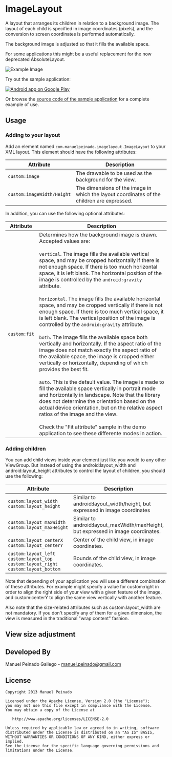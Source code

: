 ImageLayout
===========

A layout that arranges its children in relation to a background image. The layout of each  child is specified in image coordinates (pixels), and the conversion to screen coordinates is performed automatically.   

The background image is adjusted so that it fills the available space.  

For some applications this might be a useful replacement for the now deprecated AbsoluteLayout.

![Example Image][1]

Try out the sample application:

<a href="https://play.google.com/store/apps/details?id=com.manuelpeinado.imagelayout.demo">
  <img alt="Android app on Google Play"
       src="https://developer.android.com/images/brand/en_app_rgb_wo_45.png" />
</a>

Or browse the [source code of the sample application][2] for a complete example of use.

Usage
-----

### Adding to your layout


Add an element named <code>com.manuelpeinado.imagelayout.ImageLayout</code> to  your XML layout. This element should have the following attributes:

| Attribute              | Description                        |
|------------------------|------------------------------------|
| <code>custom:image</code> | The drawable to be used as the background for the view.|
| <code>custom:imageWidth/Height</code> | The dimensions of the image in which the layout coordinates of the children are expressed. |

In addition, you can use the following optional attributes:

| Attribute              | Description                        |
|------------------------|------------------------------------|
| <code>custom:fit</code> | Determines how the background image is drawn. Accepted values are:<br><br><code>vertical</code>. The image fills the available vertical space, and may be cropped horizontally if there is not enough space. If there is too much horizontal space, it is left blank. The horizontal position of the image is controlled by the <code>android:gravity</code> attribute.<br><br><code>horizontal</code>. The image fills the available horizontal space, and may be cropped vertically if there is not enough space. If there is too much vertical space, it is left blank. The vertical position of the image is controlled by the <code>android:gravity</code> attribute.<br><br><code>both</code>. The image fills the available space both vertically and horizontally. If the aspect ratio of the image does not match exactly the aspect ratio of the available space, the image is cropped either vertically or horizontally, depending of which provides the best fit.<br><br><code>auto</code>. This is the default value. The image is made to fill the available space vertically in portrait mode and horizontally in landscape. Note that the library does not determine the orientation based on the actual device orientation, but on the relative aspect ratios of the image and the view.<br><br>Check the "Fit attribute" sample in the demo application to see these differente modes in action.|
	

### Adding children

You can add child views inside your <ImageLayout> element just like you would to any other ViewGroup. But instead of using the android:layout_width and android:layout_height attributes to control the layout of children, you should use the following:

|Attribute                 |Description  |
|--------------------------|-------------|
| <code>custom:layout_width<br>custom:layout_height</code> | Similar to android:layout_width/height, but expressed in image coordinates |
|<code>custom:layout_maxWidth<br>custom:layout_maxHeight</code>| Similar to android:layout_maxWidth/maxHeight, but expressed in image coordinates. |
| <code>custom:layout_centerX<br>custom:layout_centerY</code>|Center of the child view, in image coordinates.|
|<code>custom:layout_left<br>custom:layout_top<br>custom:layout_right<br>custom:layout_bottom</code>|Bounds of the child view, in image coordinates.|

Note that depending of your application you will use a different combination of these attributes. For example might specify a value for custom:right in order to align the right side of your view with a given feature of the image, and custom:centerY to align the same view vertically with another feature.

Also note that the size-related attributes such as custom:layout_width are not mandatory. If you don't specify any of them for a given dimension, the view is measured in the traditional "wrap content" fashion.


View size adjustment
--------------------


Developed By
--------------------

Manuel Peinado Gallego - <manuel.peinado@gmail.com>

License
-------

    Copyright 2013 Manuel Peinado

    Licensed under the Apache License, Version 2.0 (the "License");
    you may not use this file except in compliance with the License.
    You may obtain a copy of the License at

       http://www.apache.org/licenses/LICENSE-2.0

    Unless required by applicable law or agreed to in writing, software
    distributed under the License is distributed on an "AS IS" BASIS,
    WITHOUT WARRANTIES OR CONDITIONS OF ANY KIND, either express or implied.
    See the License for the specific language governing permissions and
    limitations under the License.
    
[1]: https://raw.github.com/ManuelPeinado/ImageLayout/master/art/readme_pic.png
[2]: https://github.com/ManuelPeinado/ImageLayout/tree/master/sample
